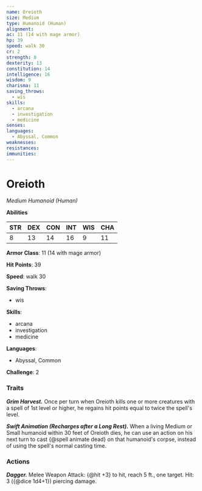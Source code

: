 ```yaml
---
name: Oreioth
size: Medium
type: Humanoid (Human)
alignment: 
ac: 11 (14 with mage armor)
hp: 39
speed: walk 30
cr: 2
strength: 8
dexterity: 13
constitution: 14
intelligence: 16
wisdom: 9
charisma: 11
saving_throws:
  - wis
skills:
  - arcana
  - investigation
  - medicine
senses: 
languages:
  - Abyssal, Common
weaknesses:
resistances:
immunities:
---
```


# Oreioth

*Medium Humanoid (Human)*

**Abilities**

| STR | DEX | CON | INT | WIS | CHA |
| --- | --- | --- | --- | --- | --- |
| 8 | 13 | 14 | 16 | 9 | 11 |

**Armor Class**: 11 (14 with mage armor)

**Hit Points**: 39

**Speed**: walk 30

**Saving Throws**:
  - wis

**Skills**:
  - arcana
  - investigation
  - medicine

**Languages**:
  - Abyssal, Common

**Challenge**: 2

### Traits
***Grim Harvest.*** Once per turn when Oreioth kills one or more creatures with a spell of 1st level or higher, he regains hit points equal to twice the spell's level.

***Swift Animation (Recharges after a Long Rest).*** When a living Medium or Small humanoid within 30 feet of Oreioth dies, he can use an action on his next turn to cast {@spell animate dead} on that humanoid's corpse, instead of using the spell's normal casting time.

### Actions
***Dagger.*** Melee Weapon Attack: {@hit +3} to hit, reach 5 ft., one target. Hit: 3 ({@dice 1d4+1}) piercing damage.

